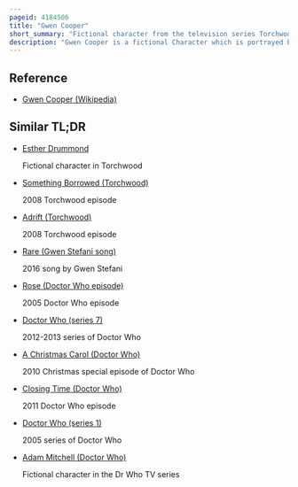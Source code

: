 ```yaml
---
pageid: 4184506
title: "Gwen Cooper"
short_summary: "Fictional character from the television series Torchwood"
description: "Gwen Cooper is a fictional Character which is portrayed by Welsh Actress eve Myles in the Bbc Science-Fiction Television Programme torchwood a Spin-Off of the long-running Series Doctor who. The lead Female Character, Gwen featured in every Episode of the Show's 2006–2011 Run, as well as two 2008 Crossover Episodes of Doctor Who. Gwen appears in Expanded Universe Material such as the Torchwood Novels and Audiobooks, comic Books and Radio Plays."
---
```


## Reference

- [Gwen Cooper (Wikipedia)](https://en.wikipedia.org/?curid=4184506)

## Similar TL;DR

- [Esther Drummond](/tldr/en/esther-drummond)

  Fictional character in Torchwood

- [Something Borrowed (Torchwood)](/tldr/en/something-borrowed-torchwood)

  2008 Torchwood episode

- [Adrift (Torchwood)](/tldr/en/adrift-torchwood)

  2008 Torchwood episode

- [Rare (Gwen Stefani song)](/tldr/en/rare-gwen-stefani-song)

  2016 song by Gwen Stefani

- [Rose (Doctor Who episode)](/tldr/en/rose-doctor-who-episode)

  2005 Doctor Who episode

- [Doctor Who (series 7)](/tldr/en/doctor-who-series-7)

  2012-2013 series of Doctor Who

- [A Christmas Carol (Doctor Who)](/tldr/en/a-christmas-carol-doctor-who)

  2010 Christmas special episode of Doctor Who

- [Closing Time (Doctor Who)](/tldr/en/closing-time-doctor-who)

  2011 Doctor Who episode

- [Doctor Who (series 1)](/tldr/en/doctor-who-series-1)

  2005 series of Doctor Who

- [Adam Mitchell (Doctor Who)](/tldr/en/adam-mitchell-doctor-who)

  Fictional character in the Dr Who TV series

